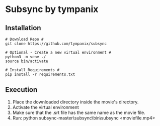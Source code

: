 # Subsync by tympanix

## Installation
    
    # Download Repo #
    git clone https://github.com/tympanix/subsync
    
    # Optional - Create a new virtual environment #
    python3 -m venv ./
    source bin/activate
    
    # Install Requirements #
    pip install -r requirements.txt



## Execution

1. Place the downloaded directory inside the movie's directory.
2. Activate the virtual environment
3. Make sure that the .srt file has the same name as the movie file.
4. Run: 
        python subsync-master\subsync\bin\subsync <moviefile.mp4>
